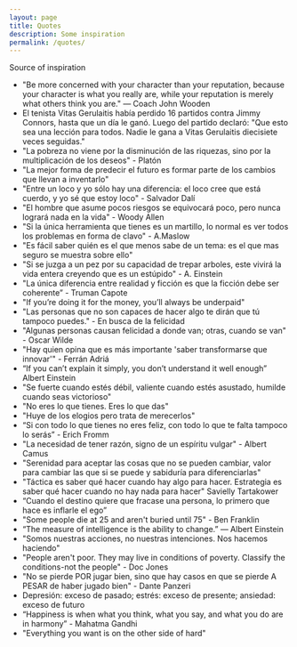 ```yaml
---
layout: page
title: Quotes
description: Some inspiration
permalink: /quotes/
---
```

<aside>Source of inspiration</aside>

- "Be more concerned with your character than your reputation, because your character is what you really are, while your reputation is merely what others think you are." — Coach John Wooden
- El tenista Vitas Gerulaitis había perdido 16 partidos contra Jimmy Connors, hasta que un día le ganó. Luego del partido declaró: "Que esto sea una lección para todos. Nadie le gana a Vitas Gerulaitis diecisiete veces seguidas."
- "La pobreza no viene por la disminución de las riquezas, sino por la multiplicación de los deseos" - Platón  
- "La mejor forma de predecir el futuro es formar parte de los cambios que llevan a inventarlo"  
- "Entre un loco y yo sólo hay una diferencia: el loco cree que está cuerdo, y yo sé que estoy loco" - Salvador Dalí  
- "El hombre que asume pocos riesgos se equivocará poco, pero nunca logrará nada en la vida" -  Woody Allen  
- "Si la única herramienta que tienes es un martillo, lo normal es ver todos los problemas en forma de clavo" - A.Maslow  
- "Es fácil saber quién es el que menos sabe de un tema: es el que mas seguro se muestra sobre ello"  
- "Si se juzga a un pez por su capacidad de trepar arboles, este vivirá la vida entera creyendo que es un estúpido" - A. Einstein  
- "La única diferencia entre realidad y ficción es que la ficción debe ser coherente” - Truman Capote  
- "If you’re doing it for the money, you’ll always be underpaid"  
- "Las personas que no son capaces de hacer algo te dirán que tú tampoco puedes." - En busca de la felicidad  
- "Algunas personas causan felicidad a donde van; otras, cuando se van" - Oscar Wilde  
- "Hay quien opina que es más importante 'saber transformarse que innovar'" - Ferrán Adriá  
- “If you can’t explain it simply, you don’t understand it well enough” Albert Einstein  
- "Se fuerte cuando estés débil, valiente cuando estés asustado, humilde cuando seas victorioso"  
- "No eres lo que tienes. Eres lo que das"  
- "Huye de los elogios pero trata de merecerlos"  
- “Si con todo lo que tienes no eres feliz, con todo lo que te falta tampoco lo serás”  - Erich Fromm  
- "La necesidad de tener razón, signo de un espíritu vulgar" - Albert Camus  
- "Serenidad para aceptar las cosas que no se pueden cambiar, valor para cambiar las que si se puede y sabiduría para diferenciarlas"  
- "Táctica es saber qué hacer cuando hay algo para hacer. Estrategia es saber qué hacer cuando no hay nada para hacer" Savielly Tartakower  
- “Cuando el destino quiere que fracase una persona, lo primero que hace es inflarle el ego”  
- "Some people die at 25 and aren't buried until 75" - Ben Franklin  
- “The measure of intelligence is the ability to change.”  ― Albert Einstein  
- "Somos nuestras acciones, no nuestras intenciones.  Nos hacemos haciendo"  
- "People aren't poor. They may live in conditions of poverty. Classify the conditions-not the people" - Doc Jones  
- "No se pierde POR jugar bien, sino que hay casos en que se pierde A PESAR de haber jugado bien" - Dante Panzeri  
- Depresión: exceso de pasado; estrés: exceso de presente; ansiedad: exceso de futuro  
- “Happiness is when what you think, what you say, and what you do are in harmony” - Mahatma Gandhi  
- "Everything you want is on the other side of hard"  
